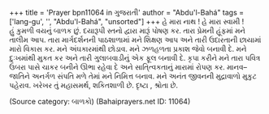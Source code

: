 +++
title = 'Prayer bpn11064 in ગુજરાતી'
author = "Abdu'l-Bahá"
tags = ['lang-gu', '', "Abdu'l-Bahá", "unsorted"]
+++
હે મારા નાથ ! હે મારા સ્વામી !   
          હું કુમળી વયનું બાળક છું. દયારૂપી સ્તનો દ્વારા મારૂં પોષણ કર. તારા પ્રેમની હૂંફમાં મને તાલીમ આપ. તારા માર્ગદર્શનની પાઠશાળામાં મને શિક્ષણ આપ અને તારી ઉદારતાની છાયામાં મારો વિકાસ કર. મને અંઘકારમાંથી છોડાવ. મને ઝળહળતા પ્રકાશ જેવો બનાવી દે. મને દુઃખમાંથી મુકત કર અને તારી ગુલાબવાડીનું એક ફૂલ બનાવી દે. કૃપા કરીને મને તારા પવિત્ર ઉંબરા પાસે ચાકર બનીને ઊભા રહેવા દે અને સાતિ્ત્વકતાનું મારામાં રોપણ કર. માનવ–જાતિને અનર્ગળ સંપતિ મળે તેમાં મને નિમિત્ત બનાવ. મને અનંત જીવનની મુદ્રાવાળો મુકુટ પહેરાવ. 
ખરેખર તું મહાસમર્થ, શકિતશાળી છે. દૃષ્ટા , શ્રોતા છે.

(Source category: બાળકો)
(Bahaiprayers.net ID: 11064)
